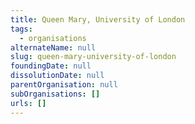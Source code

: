 ```yaml
---
title: Queen Mary, University of London
tags:
  - organisations
alternateName: null
slug: queen-mary-university-of-london
foundingDate: null
dissolutionDate: null
parentOrganisation: null
subOrganisations: []
urls: []
---
```


